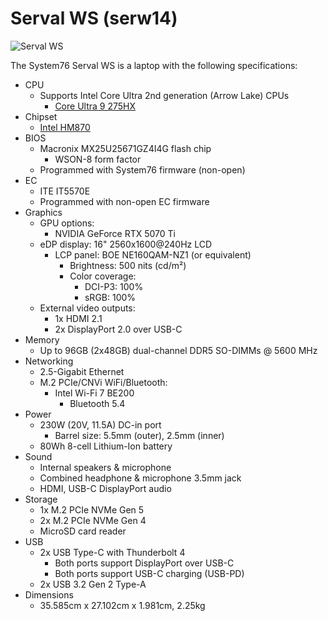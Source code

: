# Serval WS (serw14)

![Serval WS](./img/serw14.webp)

The System76 Serval WS is a laptop with the following specifications:

- CPU
    - Supports Intel Core Ultra 2nd generation (Arrow Lake) CPUs
        - [Core Ultra 9 275HX](https://www.intel.com/content/www/us/en/products/sku/242293/intel-core-ultra-9-processor-275hx-36m-cache-up-to-5-40-ghz/specifications.html)
- Chipset
    - [Intel HM870](https://www.intel.com/content/www/us/en/products/sku/240123/intel-hm870-chipset/specifications.html)
- BIOS
    - Macronix MX25U25671GZ4I4G flash chip
        - WSON-8 form factor
    - Programmed with System76 firmware (non-open)
- EC
    - ITE IT5570E
    - Programmed with non-open EC firmware
- Graphics
    - GPU options:
        - NVIDIA GeForce RTX 5070 Ti
    - eDP display: 16" 2560x1600@240Hz LCD
        - LCP panel: BOE NE160QAM-NZ1 (or equivalent)
            - Brightness: 500 nits (cd/m²)
            - Color coverage:
                - DCI-P3: 100%
                - sRGB: 100%
    - External video outputs:
        - 1x HDMI 2.1
        - 2x DisplayPort 2.0 over USB-C
- Memory
    - Up to 96GB (2x48GB) dual-channel DDR5 SO-DIMMs @ 5600 MHz
- Networking
    - 2.5-Gigabit Ethernet
    - M.2 PCIe/CNVi WiFi/Bluetooth:
        - Intel Wi-Fi 7 BE200
            - Bluetooth 5.4
- Power
    - 230W (20V, 11.5A) DC-in port
        - Barrel size: 5.5mm (outer), 2.5mm (inner)
    - 80Wh 8-cell Lithium-Ion battery
- Sound
    - Internal speakers & microphone
    - Combined headphone & microphone 3.5mm jack
    - HDMI, USB-C DisplayPort audio
- Storage
    - 1x M.2 PCIe NVMe Gen 5
    - 2x M.2 PCIe NVMe Gen 4
    - MicroSD card reader
- USB
    - 2x USB Type-C with Thunderbolt 4
        - Both ports support DisplayPort over USB-C
        - Both ports support USB-C charging (USB-PD)
    - 2x USB 3.2 Gen 2 Type-A
- Dimensions
    - 35.585cm x 27.102cm x 1.981cm, 2.25kg
